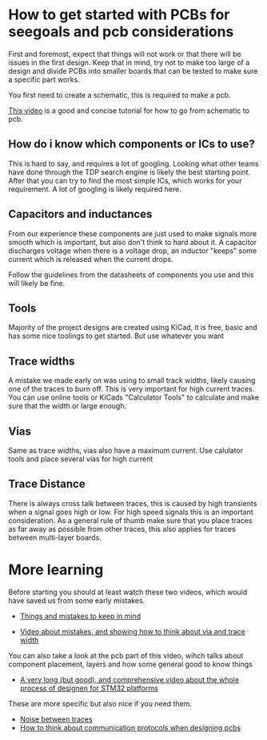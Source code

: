 # How to get started with PCBs for seegoals and pcb considerations

First and foremost, expect that things will not work or that there will be issues in the first design. Keep that in mind, try not to make too large of a design and divide PCBs into smaller boards that can be tested to make sure a specific part works. 

You first need to create a schematic, this is required to make a pcb. 

[This video](https://www.youtube.com/watch?v=3FGNw28xBr0) is a good and concise tutorial for how to go from schematic to pcb.

## How do i know which components or ICs to use?

This is hard to say, and requires a lot of googling. Looking what other teams have done through the TDP search engine is likely the best starting point. After that you can try to find the most simple ICs, which works for your requirement. A lot of googling is likely required here.

## Capacitors and inductances

From our experience these components are just used to make signals more smooth which is important, but also don't think to hard about it. A capacitor discharges voltage when there is a voltage drop, an inductor "keeps" some current which is released when the current drops.

Follow the guidelines from the datasheets of components you use and this will likely be fine.

## Tools

Majority of the project designs are created using KiCad, it is free, basic and has some nice toolings to get started. 
But use whatever you want

## Trace widths
A mistake we made early on was using to small track widths, likely causing one of the traces to burn off. 
This is very important for high current traces. You can use online tools or KiCads "Calculator Tools" to calculate and make sure that the width or large enough.

## Vias

Same as trace widths, vias also have a maximum current. Use calulator tools and place several vias for high current 

## Trace Distance

There is always cross talk between traces, this is caused by high transients when a signal goes high or low. For high speed signals this is an important consideration. As a general rule of thumb make sure that you place traces as far away as possible from other traces, this also applies for traces between multi-layer boards.

# More learning

Before starting you should at least watch these two videos, which would have saved us from some early mistakes. 

* [Things and mistakes to keep in mind](https://www.youtube.com/watch?v=hkSad4n76Lc)

* [Video about mistakes, and showing how to think about via and trace width](https://www.youtube.com/watch?v=D0X76Kbf8fQ)

You can also take a look at the pcb part of this video, wihch talks about component placement, layers and how some general good to know things 

* [A very long (but good), and comprehensive video about the whole process of designen for STM32 platforms](https://youtu.be/14_jh3nLSsU)

These are more specific but also nice if you need them.
* [Noise between traces](https://www.youtube.com/watch?v=67mRFXSbCw0) 
* [How to think about communication protocols when designing pcbs](https://www.youtube.com/watch?v=eheh938ESU0)